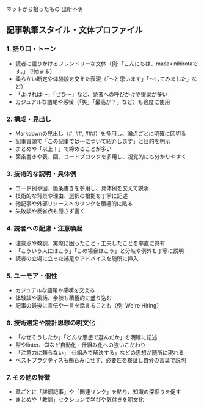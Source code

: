 ネットから拾ったもの
出所不明

## 記事執筆スタイル・文体プロファイル

### 1. 語り口・トーン
- 読者に語りかけるフレンドリーな文体（例:「こんにちは、masakinihirotaです。」で始まる）
- 柔らかい断定や体験談を交えた表現（「〜と思います」「〜してみました」など）
- 「よければ〜」「ぜひ〜」など、読者への呼びかけや提案が多い
- カジュアルな語尾や感嘆（「笑」「最高か？」など）も適度に使用

### 2. 構成・見出し
- Markdownの見出し（#, ##, ###）を多用し、論点ごとに明確に区切る
- 記事冒頭で「この記事では〜について紹介します」と目的を明示
- まとめや「以上！」で締めることが多い
- 箇条書きや表、図、コードブロックを多用し、視覚的にも分かりやすく

### 3. 技術的な説明・具体例
- コード例や図、箇条書きを多用し、具体例を交えて説明
- 技術的な背景や理由、選択の根拠を丁寧に記述
- 他記事や外部リソースへのリンクを積極的に貼る
- 失敗談や反省点も隠さず書く

### 4. 読者への配慮・注意喚起
- 注意点や教訓、実際に困ったこと・工夫したことを率直に共有
- 「こういう人にはこう」「この場合はこう」と分岐や例外も丁寧に説明
- 読者の立場に立った補足やアドバイスを随所に挿入

### 5. ユーモア・個性
- カジュアルな語尾や感嘆を交える
- 体験談や裏話、余談も積極的に盛り込む
- 記事の最後に宣伝や一言を添えることも（例: We're Hiring）

### 6. 技術選定や設計思想の明文化
- 「なぜそうしたか」「どんな思想で選んだか」を明確に記述
- 型やlinter、CIなど自動化・仕組み化への強いこだわり
- 「注意力に頼らない」「仕組みで解決する」などの思想が随所に現れる
- ベストプラクティスも鵜呑みにせず、必要性を検証し自分の言葉で説明

### 7. その他の特徴
- 章ごとに「詳細記事」や「関連リンク」を貼り、知識の深掘りを促す
- まとめや「教訓」セクションで学びや気付きを明文化
